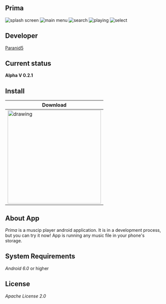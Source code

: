 **Prima**
------------------------

![splash screen](app/src/main/res/drawable/splash.png)
![main menu](app/src/main/res/drawable/main_menu.jpg)
![search](app/src/main/res/drawable/search.jpg)
![playing](app/src/main/res/drawable/playing.jpg)
![select](app/src/main/res/drawable/select.jpg)

**Developer**
------------------------
[Paranid5](https://github.com/dinaraparanid)

**Current status**
------------------------
**Alpha V 0.2.1**

**Install**
-----------------------

| **Download** |
|-|
| [<img src="app/src/main/res/drawable/download_icon.png" alt="drawing" width="300"/>](Prima_V0.2.1.apk)| 

**About App**
-----------------------

*Prima* is a muscip player android application. It is in a development process, but you can try it now! App is running any music file in your phone's storage.

**System Requirements**
-----------------------
*Android 6.0* or higher

**License**
-----------------------
*Apache License 2.0*
